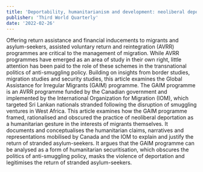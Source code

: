```yaml
---
title: 'Deportability, humanitarianism and development: neoliberal deportation and the Global Assistance for Irregular Migrants program'
publisher: 'Third World Quarterly'
date: '2022-02-26'
---
```


Offering return assistance and financial inducements to migrants and asylum-seekers, assisted voluntary return and reintegration (AVRR) programmes are critical to the management of migration. While AVRR programmes have emerged as an area of study in their own right, little attention has been paid to the role of these schemes in the transnational politics of anti-smuggling policy. Building on insights from border studies, migration studies and security studies, this article examines the Global Assistance for Irregular Migrants (GAIM) programme. The GAIM programme is an AVRR programme funded by the Canadian government and implemented by the International Organization for Migration (IOM), which targeted Sri Lankan nationals stranded following the disruption of smuggling ventures in West Africa. This article examines how the GAIM programme framed, rationalised and obscured the practice of neoliberal deportation as a humanitarian gesture in the interests of migrants themselves. It documents and conceptualises the humanitarian claims, narratives and representations mobilised by Canada and the IOM to explain and justify the return of stranded asylum-seekers. It argues that the GAIM programme can be analysed as a form of humanitarian securitisation, which obscures the politics of anti-smuggling policy, masks the violence of deportation and legitimises the return of stranded asylum-seekers.